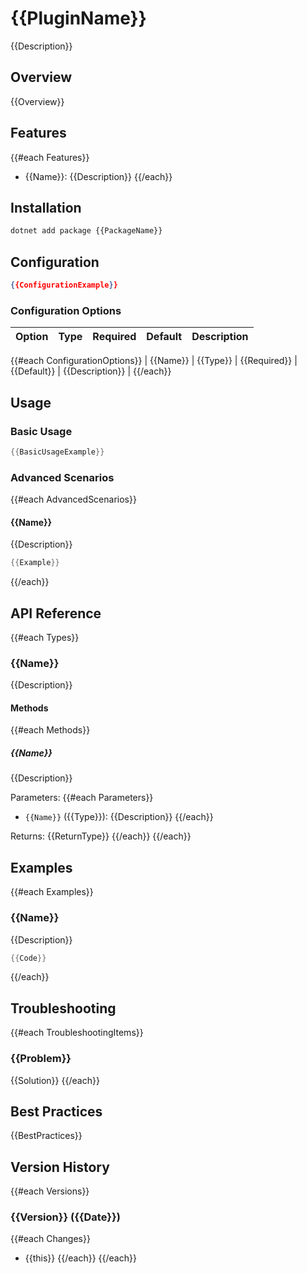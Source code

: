 # {{PluginName}}

{{Description}}

## Overview

{{Overview}}

## Features

{{#each Features}}
- {{Name}}: {{Description}}
{{/each}}

## Installation

```bash
dotnet add package {{PackageName}}
```

## Configuration

```json
{{ConfigurationExample}}
```

### Configuration Options

| Option | Type | Required | Default | Description |
|--------|------|-----------|---------|-------------|
{{#each ConfigurationOptions}}
| {{Name}} | {{Type}} | {{Required}} | {{Default}} | {{Description}} |
{{/each}}

## Usage

### Basic Usage

```csharp
{{BasicUsageExample}}
```

### Advanced Scenarios

{{#each AdvancedScenarios}}
#### {{Name}}

{{Description}}

```csharp
{{Example}}
```
{{/each}}

## API Reference

{{#each Types}}
### {{Name}}

{{Description}}

#### Methods

{{#each Methods}}
##### {{Name}}

{{Description}}

Parameters:
{{#each Parameters}}
- `{{Name}}` ({{Type}}): {{Description}}
{{/each}}

Returns: {{ReturnType}}
{{/each}}
{{/each}}

## Examples

{{#each Examples}}
### {{Name}}

{{Description}}

```csharp
{{Code}}
```
{{/each}}

## Troubleshooting

{{#each TroubleshootingItems}}
### {{Problem}}

{{Solution}}
{{/each}}

## Best Practices

{{BestPractices}}

## Version History

{{#each Versions}}
### {{Version}} ({{Date}})

{{#each Changes}}
- {{this}}
{{/each}}
{{/each}}